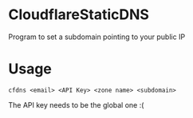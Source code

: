 # CloudflareStaticDNS
Program to set a subdomain pointing to your public IP

# Usage  
`cfdns <email> <API Key> <zone name> <subdomain>`

The API key needs to be the global one :(
